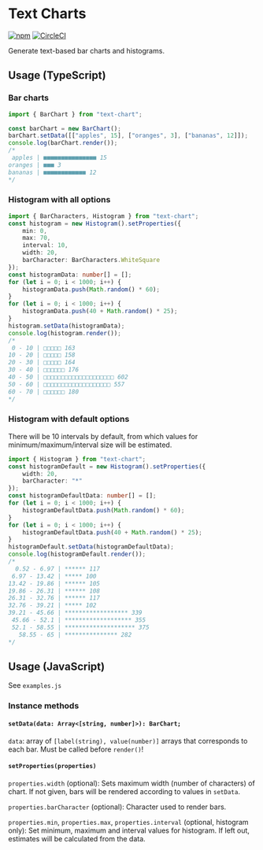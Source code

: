 # Text Charts
[![npm](https://img.shields.io/npm/v/text-chart.svg)](https://www.npmjs.com/package/text-chart)
[![CircleCI](https://circleci.com/gh/weijunyu/text-chart/tree/master.svg?style=shield)](https://circleci.com/gh/weijunyu/text-chart/tree/master)

Generate text-based bar charts and histograms.

## Usage (TypeScript)
### Bar charts
```typescript
import { BarChart } from "text-chart";

const barChart = new BarChart();
barChart.setData([["apples", 15], ["oranges", 3], ["bananas", 12]]);
console.log(barChart.render());
/*
 apples | ■■■■■■■■■■■■■■■ 15
oranges | ■■■ 3
bananas | ■■■■■■■■■■■■ 12
*/
```
### Histogram with all options
```typescript
import { BarCharacters, Histogram } from "text-chart";
const histogram = new Histogram().setProperties({
    min: 0,
    max: 70,
    interval: 10,
    width: 20,
    barCharacter: BarCharacters.WhiteSquare
});
const histogramData: number[] = [];
for (let i = 0; i < 1000; i++) {
    histogramData.push(Math.random() * 60);
}
for (let i = 0; i < 1000; i++) {
    histogramData.push(40 + Math.random() * 25);
}
histogram.setData(histogramData);
console.log(histogram.render());
/* 
 0 - 10 | □□□□□ 163
10 - 20 | □□□□□ 158
20 - 30 | □□□□□ 164
30 - 40 | □□□□□□ 176
40 - 50 | □□□□□□□□□□□□□□□□□□□□ 602
50 - 60 | □□□□□□□□□□□□□□□□□□□ 557
60 - 70 | □□□□□□ 180
*/
```

### Histogram with default options
There will be 10 intervals by default, from which values for minimum/maximum/interval size will be estimated.

```typescript
import { Histogram } from "text-chart";
const histogramDefault = new Histogram().setProperties({
    width: 20,
    barCharacter: "*"
});
const histogramDefaultData: number[] = [];
for (let i = 0; i < 1000; i++) {
    histogramDefaultData.push(Math.random() * 60);
}
for (let i = 0; i < 1000; i++) {
    histogramDefaultData.push(40 + Math.random() * 25);
}
histogramDefault.setData(histogramDefaultData);
console.log(histogramDefault.render());
/*
  0.52 - 6.97 | ****** 117
 6.97 - 13.42 | ***** 100
13.42 - 19.86 | ****** 105
19.86 - 26.31 | ****** 108
26.31 - 32.76 | ****** 117
32.76 - 39.21 | ***** 102
39.21 - 45.66 | ****************** 339
 45.66 - 52.1 | ******************* 355
 52.1 - 58.55 | ******************** 375
   58.55 - 65 | *************** 282
*/
```

## Usage (JavaScript)
See `examples.js`

### Instance methods
#### `setData(data: Array<[string, number]>): BarChart;`
`data`: array of `[label(string), value(number)]` arrays that corresponds to each bar. Must be called before `render()`!

#### `setProperties(properties)`
`properties.width` (optional): 
Sets maximum width (number of characters) of chart. If not given, bars will be rendered according to values in `setData`.

`properties.barCharacter` (optional): 
Character used to render bars.

`properties.min`, `properties.max`, `properties.interval` (optional, histogram only): Set minimum, maximum and interval values for histogram. If left out, estimates will be calculated from the data.
